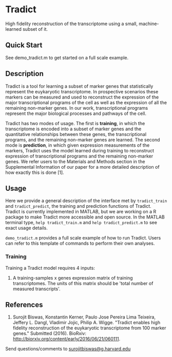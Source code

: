 # Tradict
High fidelity reconstruction of the transcriptome using a small, machine-learned subset of it. 

## Quick Start

See demo_tradict.m to get started on a full scale example.

## Description
Tradict is a tool for learning a subset of marker genes that statistically represent the euykaryotic transcriptome. In prospective scenarios these markers can be measured and used to reconstruct the expression of the major transcriptional programs of the cell as well as the expression of all the remaining non-marker genes. In our work, transcriptional programs represent the major biological processes and pathways of the cell. 

Tradict has two modes of usage. The first is **training**, in which the transcriptome is encoded into a subset of marker genes and the quantitative relationships between these genes, the transcriptional programs, and the remaining non-marker genes are learned. The second mode is **prediction**, in which given expression measurements of the markers, Tradict uses the model learned during training to reconstruct expression of transcriptional programs and the remaining non-marker genes. We refer users to the Materials and Methods section in the Supplemental Information of our paper for a more detailed description of how exactly this is done [1]. 

## Usage
Here we provide a general description of the interface met by `tradict_train` and `tradict_predict`, the training and prediction functions of Tradict. Tradict is currently implemented in MATLAB, but we are working on a R package to make Tradict more accessible and open source. In the MATLAB terminal type, `help tradict_train.m` and `help tradict_predict.m` to see exact usage details. 

`demo_tradict.m` provides a full scale example of how to run Tradict. Users can refer to this template of commands to perform their own analyses. 

### Training
Training a Tradict model requires 4 inputs:
1. A training-samples x genes expression matrix of training transcriptomes. The units of this matrix should be 'total number of measured transcripts'.


## References
1. Surojit Biswas, Konstantin Kerner, Paulo Jose Pereira Lima Teixeira, Jeffery L. Dangl, Vladimir Jojic, Philip A. Wigge. "Tradict enables high fidelity reconstruction of the euykaryotic transcriptome from 100 marker genes." Submitted (2016). BioRxiv: http://biorxiv.org/content/early/2016/06/21/060111.

Send questions/comments to surojitbiswas@g.harvard.edu
